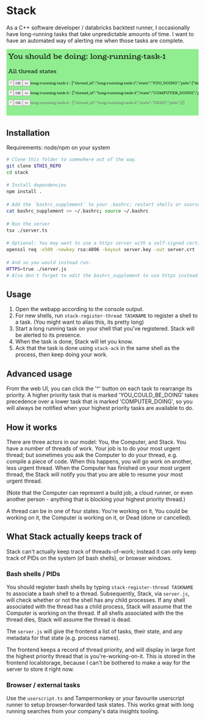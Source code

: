 # Stack

As a C++ software developer / databricks backtest runner, I occasionally have long-running tasks that take unpredictable amounts of time. I want to have an automated way of alerting me when those tasks are complete.

![Screenshot of the app showing long running tasks](screenshot.png)

## Installation

Requirements: node/npm on your system

```bash
# Clone this folder to somewhere out of the way.
git clone $THIS_REPO
cd stack

# Install dependencies
npm install .

# Add the `bashrc_supplement` to your .bashrc; restart shells or source .bashrc
cat bashrc_supplement >> ~/.bashrc; source ~/.bashrc

# Run the server
tsx ./server.ts

# Optional: You may want to use a https server with a self-signed certificate as this will allow userscripts from https sites to send requests to your server. To do this:
openssl req -x509 -newkey rsa:4096 -keyout server.key -out server.crt -nodes -subj "/C=XX/ST=StateName/L=CityName/O=CompanyName/OU=CompanySectionName/CN=CommonNameOrHostname"

# And so you would instead run:
HTTPS=true ./server.js
# Also don't forget to edit the bashrc_supplement to use https instead of http.

```

## Usage

1. Open the webapp according to the console output.
2. For new shells, run `stack-register-thread TASKNAME` to register a shell to a task. (You might want to alias this, its pretty long)
3. Start a long running task on your shell that you've registered. Stack will be alerted to its presence.
4. When the task is done, Stack will let you know.
5. Ack that the task is done using `stack-ack` in the same shell as the process, then keep doing your work.

## Advanced usage

From the web UI, you can click the '^' button on each task to rearrange its priority. A higher priority task that is marked 'YOU_COULD_BE_DOING' takes precedence over a lower task that is marked 'COMPUTER_DOING', so you will always be notified when your highest priority tasks are available to do.

## How it works

There are three actors in our model: You, the Computer, and Stack. You have a number of threads of work. Your job is to do your most urgent thread; but sometimes you ask the Computer to do your thread, e.g. compile a piece of code. When this happens, you will go work on another, less urgent thread. When the Computer has finished on your most urgent thread, the Stack will notify you that you are able to resume your most urgent thread.

(Note that the Computer can represent a build job, a cloud runner, or even another person - anything that is blocking your highest priority thread.)

A thread can be in one of four states: You're working on it, You could be working on it, the Computer is working on it, or Dead (done or cancelled).

## What Stack actually keeps track of

Stack can't actually keep track of threads-of-work; instead it can only keep track of PIDs on the system (of bash shells), or browser windows.

### Bash shells / PIDs

You should register bash shells by typing `stack-register-thread TASKNAME` to associate a bash shell to a thread. Subsequently, Stack, via `server.js`, will check whether or not the shell has any child processes. If any shell associated with the thread has a child process, Stack will assume that the Computer is working on the thread. If all shells associated with the the thread dies, Stack will assume the thread is dead.

The `server.js` will give the frontend a list of tasks, their state, and any metadata for that state (e.g. process names).

The frontend keeps a record of thread priority, and will display in large font the highest priority thread that is you're-working-on-it. This is stored in the frontend localstorage, because I can't be bothered to make a way for the server to store it right now.

### Browser / external tasks

Use the `userscript.ts` and Tampermonkey or your favourite userscript runner to setup browser-forwarded task states. This works great with long running searches from your company's data insights tooling.
